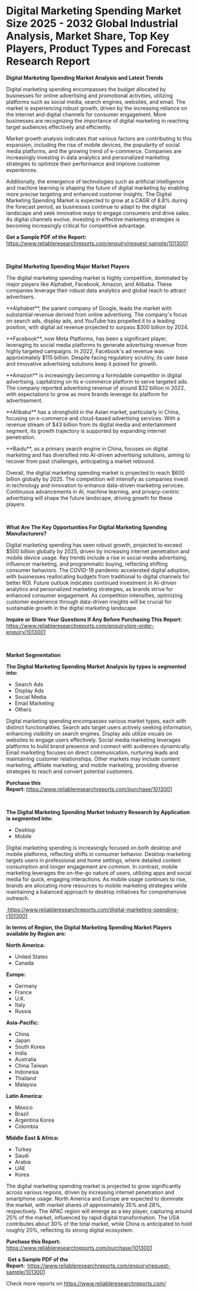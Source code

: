 <p><h1>Digital Marketing Spending Market Size 2025 - 2032 Global Industrial Analysis, Market Share, Top Key Players, Product Types and Forecast Research Report</h1></p><p><strong>Digital Marketing Spending Market Analysis and Latest Trends</strong></p>
<p><p>Digital marketing spending encompasses the budget allocated by businesses for online advertising and promotional activities, utilizing platforms such as social media, search engines, websites, and email. The market is experiencing robust growth, driven by the increasing reliance on the internet and digital channels for consumer engagement. More businesses are recognizing the importance of digital marketing in reaching target audiences effectively and efficiently.</p><p>Market growth analysis indicates that various factors are contributing to this expansion, including the rise of mobile devices, the popularity of social media platforms, and the growing trend of e-commerce. Companies are increasingly investing in data analytics and personalized marketing strategies to optimize their performance and improve customer experiences.</p><p>Additionally, the emergence of technologies such as artificial intelligence and machine learning is shaping the future of digital marketing by enabling more precise targeting and enhanced customer insights. The Digital Marketing Spending Market is expected to grow at a CAGR of 8.8% during the forecast period, as businesses continue to adapt to the digital landscape and seek innovative ways to engage consumers and drive sales. As digital channels evolve, investing in effective marketing strategies is becoming increasingly critical for competitive advantage.</p></p>
<p><strong>Get a Sample PDF of the Report:&nbsp;</strong> <a href="https://www.reliableresearchreports.com/enquiry/request-sample/1013001?utm_campaign=2477&utm_medium=2&utm_source=Github&utm_content=ia&utm_term=06032025&utm_id=digital-marketing-spending">https://www.reliableresearchreports.com/enquiry/request-sample/1013001</a></p>
<p>&nbsp;</p>
<p><strong>Digital Marketing Spending Major Market Players</strong></p>
<p><p>The digital marketing spending market is highly competitive, dominated by major players like Alphabet, Facebook, Amazon, and Alibaba. These companies leverage their robust data analytics and global reach to attract advertisers.</p><p>**Alphabet**, the parent company of Google, leads the market with substantial revenue derived from online advertising. The company's focus on search ads, display ads, and YouTube has propelled it to a leading position, with digital ad revenue projected to surpass $300 billion by 2024.</p><p>**Facebook**, now Meta Platforms, has been a significant player, leveraging its social media platforms to generate advertising revenue from highly targeted campaigns. In 2022, Facebook's ad revenue was approximately $115 billion. Despite facing regulatory scrutiny, its user base and innovative advertising solutions keep it poised for growth.</p><p>**Amazon** is increasingly becoming a formidable competitor in digital advertising, capitalizing on its e-commerce platform to serve targeted ads. The company reported advertising revenue of around $32 billion in 2022, with expectations to grow as more brands leverage its platform for advertisement.</p><p>**Alibaba** has a stronghold in the Asian market, particularly in China, focusing on e-commerce and cloud-based advertising services. With a revenue stream of $43 billion from its digital media and entertainment segment, its growth trajectory is supported by expanding internet penetration.</p><p>**Baidu**, as a primary search engine in China, focuses on digital marketing and has diversified into AI-driven advertising solutions, aiming to recover from past challenges, anticipating a market rebound.</p><p>Overall, the digital marketing spending market is projected to reach $600 billion globally by 2025. The competition will intensify as companies invest in technology and innovation to enhance data-driven marketing services. Continuous advancements in AI, machine learning, and privacy-centric advertising will shape the future landscape, driving growth for these players.</p></p>
<p>&nbsp;</p>
<p><strong>What Are The Key Opportunities For Digital Marketing Spending Manufacturers?</strong></p>
<p><p>Digital marketing spending has seen robust growth, projected to exceed $500 billion globally by 2025, driven by increasing internet penetration and mobile device usage. Key trends include a rise in social media advertising, influencer marketing, and programmatic buying, reflecting shifting consumer behaviors. The COVID-19 pandemic accelerated digital adoption, with businesses reallocating budgets from traditional to digital channels for better ROI. Future outlook indicates continued investment in AI-driven analytics and personalized marketing strategies, as brands strive for enhanced consumer engagement. As competition intensifies, optimizing customer experience through data-driven insights will be crucial for sustainable growth in the digital marketing landscape.</p></p>
<p><strong>Inquire or Share Your Questions If Any Before Purchasing This Report:</strong> <a href="https://www.reliableresearchreports.com/enquiry/pre-order-enquiry/1013001?utm_campaign=2477&utm_medium=2&utm_source=Github&utm_content=ia&utm_term=06032025&utm_id=digital-marketing-spending">https://www.reliableresearchreports.com/enquiry/pre-order-enquiry/1013001</a></p>
<p>&nbsp;</p>
<p><strong>Market Segmentation</strong></p>
<p><strong>The Digital Marketing Spending Market Analysis by types is segmented into:</strong></p>
<p><ul><li>Search Ads</li><li>Display Ads</li><li>Social Media</li><li>Email Marketing</li><li>Others</li></ul></p>
<p><p>Digital marketing spending encompasses various market types, each with distinct functionalities. Search ads target users actively seeking information, enhancing visibility on search engines. Display ads utilize visuals on websites to engage users effectively. Social media marketing leverages platforms to build brand presence and connect with audiences dynamically. Email marketing focuses on direct communication, nurturing leads and maintaining customer relationships. Other markets may include content marketing, affiliate marketing, and mobile marketing, providing diverse strategies to reach and convert potential customers.</p></p>
<p><strong>Purchase this Report:&nbsp;</strong><a href="https://www.reliableresearchreports.com/purchase/1013001?utm_campaign=2477&utm_medium=2&utm_source=Github&utm_content=ia&utm_term=06032025&utm_id=digital-marketing-spending">https://www.reliableresearchreports.com/purchase/1013001</a></p>
<p>&nbsp;</p>
<p><strong>The Digital Marketing Spending Market Industry Research by Application is segmented into:</strong></p>
<p><ul><li>Desktop</li><li>Mobile</li></ul></p>
<p><p>Digital marketing spending is increasingly focused on both desktop and mobile platforms, reflecting shifts in consumer behavior. Desktop marketing targets users in professional and home settings, where detailed content consumption and longer engagement are common. In contrast, mobile marketing leverages the on-the-go nature of users, utilizing apps and social media for quick, engaging interactions. As mobile usage continues to rise, brands are allocating more resources to mobile marketing strategies while maintaining a balanced approach to desktop initiatives for comprehensive outreach.</p></p>
<p><a href="https://www.reliableresearchreports.com/digital-marketing-spending-r1013001?utm_campaign=2477&utm_medium=2&utm_source=Github&utm_content=ia&utm_term=06032025&utm_id=digital-marketing-spending">&nbsp;https://www.reliableresearchreports.com/digital-marketing-spending-r1013001</a></p>
<p><strong>In terms of Region, the Digital Marketing Spending Market Players available by Region are:</strong></p>
<p>
    <p> <strong> North America: </strong>
        <ul>
            <li>United States</li>
            <li>Canada</li>
        </ul>
        </p> 
    <p> <strong> Europe: </strong>
        <ul>
            <li>Germany</li>
            <li>France</li>
            <li>U.K.</li>
            <li>Italy</li>
            <li>Russia</li>
        </ul>
        </p> 
    <p> <strong> Asia-Pacific: </strong>
        <ul>
            <li>China</li>
            <li>Japan</li>
            <li>South Korea</li>
            <li>India</li>
            <li>Australia</li>
            <li>China Taiwan</li>
            <li>Indonesia</li>
            <li>Thailand</li>
            <li>Malaysia</li>
        </ul>
        </p> 
    <p> <strong> Latin America: </strong>
        <ul>
            <li>Mexico</li>
            <li>Brazil</li>
            <li>Argentina Korea</li>
            <li>Colombia</li>
        </ul>
        </p> 
    <p> <strong> Middle East & Africa: </strong>
        <ul>
            <li>Turkey</li>
            <li>Saudi</li>
            <li>Arabia</li>
            <li>UAE</li>
            <li>Korea</li>
        </ul>
    </p>
    </p>
<p><p>The digital marketing spending market is projected to grow significantly across various regions, driven by increasing internet penetration and smartphone usage. North America and Europe are expected to dominate the market, with market shares of approximately 35% and 28%, respectively. The APAC region will emerge as a key player, capturing around 25% of the market, influenced by rapid digital transformation. The USA contributes about 30% of the total market, while China is anticipated to hold roughly 20%, reflecting its strong digital ecosystem.</p></p>
<p><strong>Purchase this Report: </strong><a href="https://www.reliableresearchreports.com/purchase/1013001?utm_campaign=2477&utm_medium=2&utm_source=Github&utm_content=ia&utm_term=06032025&utm_id=digital-marketing-spending">https://www.reliableresearchreports.com/purchase/1013001</a></p>
<p>&nbsp;<strong>Get a Sample PDF of the Report:&nbsp;&nbsp;</strong><a href="https://www.reliableresearchreports.com/enquiry/request-sample/1013001?utm_campaign=2477&utm_medium=2&utm_source=Github&utm_content=ia&utm_term=06032025&utm_id=digital-marketing-spending">https://www.reliableresearchreports.com/enquiry/request-sample/1013001</a></p>
<p><strong></strong></p>
<p>Check more reports on <a href="https://www.reliableresearchreports.com/?utm_campaign=2477&utm_medium=2&utm_source=Github&utm_content=ia&utm_term=06032025&utm_id=digital-marketing-spending">https://www.reliableresearchreports.com/</a></p>